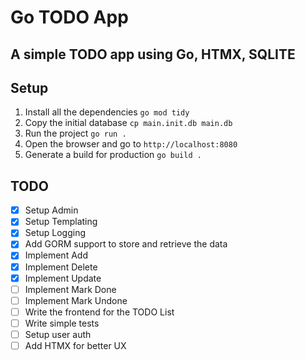 Go TODO App
===========

A simple TODO app using Go, HTMX, SQLITE
----------------------------------------

Setup
-----

1. Install all the dependencies `go mod tidy`
2. Copy the initial database `cp main.init.db main.db`
3. Run the project `go run .`
4. Open the browser and go to `http://localhost:8080`
5. Generate a build for production `go build .`


TODO
----
- [X] Setup Admin
- [X] Setup Templating
- [X] Setup Logging
- [X] Add GORM support to store and retrieve the data
- [X] Implement Add
- [X] Implement Delete
- [X] Implement Update
- [ ] Implement Mark Done
- [ ] Implement Mark Undone
- [ ] Write the frontend for the TODO List
- [ ] Write simple tests
- [ ] Setup user auth
- [ ] Add HTMX for better UX
